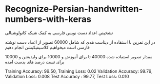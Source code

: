 # Recognize-Persian-handwritten-numbers-with-keras
تشخیص اعداد دست نویس فارسی به کمک شبکه کانولوشنالی

در این تمرین با استفاده از دیتاست هدی که شامل 60000 تصویر از اعداد دست نوشته فارسی است 
 میخواهیم  کلاسیفیکیشن انجام دهیم 

مقدار تصویر استفاده شده 40000 تا برای آموزش و 10000 برای ولیدیشن و 10000 برای تست 
درصد های بدست آمده


Training Accuracy: 99.50, Training Loss: 0.02
Validation Accuracy: 99.79, Validation Loss: 0.008
Test Accuracy : 99.77, Test Loss: 0.010

